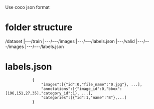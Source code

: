 Use coco json format 


# folder structure

/dataset
|---/train
|---/---/images
|---/---/labels.json
|---/valid
|---/---/images
|---/---/labels.json

# labels.json

                {
                    "images":[{"id":0,"file_name":"0.jpg"}, ...],
                    "annotations":[{"image_id":0,"bbox":[196,151,27,35],"category_id":1}, ...],
                    "categories":[{"id":1,"name":"B"},...]
                }

